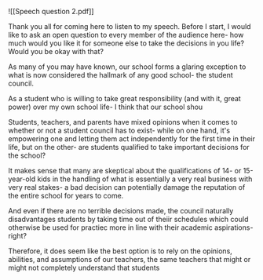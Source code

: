 ![[Speech question 2.pdf]]

Thank you all for coming here to listen to my speech. Before I start, I would like to ask an open question to every member of the audience here- how much would you like it for someone else to take the decisions in you life? Would you be okay with that?

As many of you may have known, our school forms a glaring exception to what is now considered the hallmark of any good school- the student council. 

As a student who is willing to take great responsibility (and with it, great power) over my own school life- I think that our school shou

Students, teachers, and parents have mixed opinions when it comes to whether or not a student council has to exist- while on one hand, it's empowering one and letting them act independently for the first time in their life, but on the other- are students qualified to take important decisions for the school?

It makes sense that many are skeptical about the qualifications of 14- or 15-year-old kids in the handling of what is essentially a very real business with very real stakes- a bad decision can potentially damage the reputation of the entire school for years to come. 

And even if there are no terrible decisions made, the council naturally disadvantages students by taking time out of theiir schedules which could otherwise be used for practiec more in line with their academic aspirations- right?

Therefore, it does seem like the best option is to rely on the opinions, abilities, and assumptions of our teachers, the same teachers that might or might not completely understand that students
